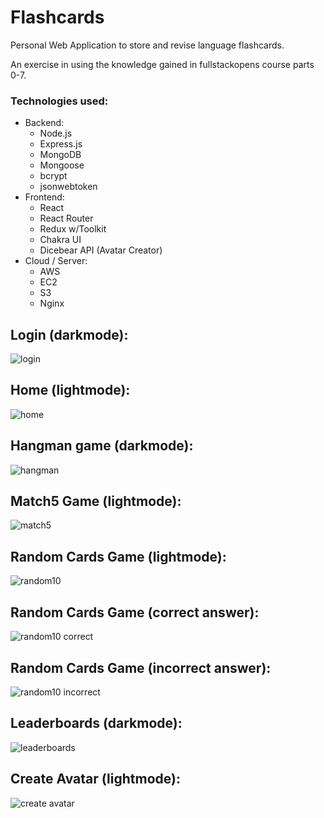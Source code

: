 # Flashcards
Personal Web Application to store and revise language flashcards. 

An exercise in using the knowledge gained in fullstackopens course parts 0-7.

### Technologies used:
- Backend:
    - Node.js
    - Express.js
    - MongoDB
    - Mongoose
    - bcrypt
    - jsonwebtoken
- Frontend:
    - React
    - React Router
    - Redux w/Toolkit
    - Chakra UI
    - Dicebear API (Avatar Creator)
- Cloud / Server: 
    - AWS
    - EC2
    - S3
    - Nginx

## Login (darkmode):
![login](https://github.com/dermotbg/flashcards/assets/123154617/a6a8df2b-8000-4df9-ab17-3bfc05f971dc)

## Home (lightmode):
![home](https://github.com/dermotbg/flashcards/assets/123154617/6767c92e-46d7-4726-ac3b-6a86c22652ac)

## Hangman game (darkmode):
![hangman](https://github.com/dermotbg/flashcards/assets/123154617/1ce36644-d9c4-4f55-841d-fa4403d9b50d)

## Match5 Game (lightmode):
![match5](https://github.com/dermotbg/flashcards/assets/123154617/b57634e8-755b-4d86-896f-2734b89cc728)

## Random Cards Game (lightmode):
![random10](https://github.com/dermotbg/flashcards/assets/123154617/5f4b4327-56f7-417f-84d4-10d3bdf744b2)

## Random Cards Game (correct answer):
![random10 correct](https://github.com/dermotbg/flashcards/assets/123154617/01ba4f55-946f-4bf4-90fe-d070f5f4c40b)

## Random Cards Game (incorrect answer):
![random10 incorrect](https://github.com/dermotbg/flashcards/assets/123154617/7acf5882-24f3-40a7-bf7b-81d4470231cb)

## Leaderboards (darkmode):
![leaderboards](https://github.com/dermotbg/flashcards/assets/123154617/c94d28a2-662c-46ff-b782-39b188553bbf)

## Create Avatar (lightmode):
![create avatar](https://github.com/dermotbg/flashcards/assets/123154617/39717bd3-b5e6-4df4-ba07-f7e6b4cec8ea)
